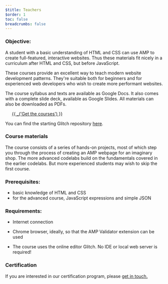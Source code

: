 ```yaml
---
$title: Teachers
$order: 1
toc: false
breadcrumbs: false
---
```




### Objective:

A student with a basic understanding of HTML and CSS can use AMP to create full-featured, interactive websites. Thus these materials fit nicely in a curriculum after HTML and CSS, but before JavaScript.

These courses provide an excellent way to teach modern website development patterns. They're suitable both for beginners and for experienced web developers who wish to create more performant websites.

The course syllabus and texts are available as Google Docs. It also comes with a complete slide deck, available as Google Slides. All materials can also be downloaded as PDFs.

<a href="https://drive.google.com/drive/folders/1QE_C-RmOjG8Sa_DGKQNzcOytXnEE5qoA" target="_blank" style="margin: 1.5em" class="ap-a-btn">{{ _('Get the courses') }}</a>

You can find the starting Glitch repository [here](https://glitch.com/~enshrined-eyebrow).

### Course materials

The course consists of a series of hands-on projects, most of which step you through the process of creating an AMP webpage for an imaginary shop. The more advanced codelabs build on the fundamentals covered in the earlier codelabs. But more experienced students may wish to skip the first course.

### Prerequisites:

- basic knowledge of HTML and CSS
- for the advanced course, JavaScript expressions and simple JSON

### Requirements:

- Internet connection

- Chrome browser, ideally, so that the AMP Validator extension can be used

- The course uses the online editor Glitch. No IDE or local web server is required!

### Certification
If you are interested in our certification program, please <a href="mailto:morsssss@ampproject.org">get in touch.</a>

